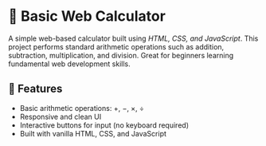 # 🧮 Basic Web Calculator

A simple web-based calculator built using *HTML, CSS, and JavaScript*. This project performs standard arithmetic operations such as addition, subtraction, multiplication, and division. Great for beginners learning fundamental web development skills.
 

## 🔧 Features

- Basic arithmetic operations: +, −, ×, ÷
- Responsive and clean UI
- Interactive buttons for input (no keyboard required)
- Built with vanilla HTML, CSS, and JavaScript

  
